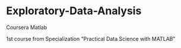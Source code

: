# Exploratory-Data-Analysis
 
Coursera Matlab 

1st course from Specialization 
"Practical Data Science with MATLAB"
